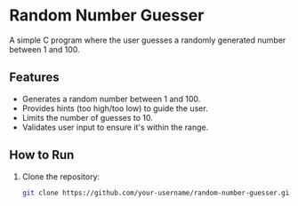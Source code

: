 # Random Number Guesser

A simple C program where the user guesses a randomly generated number between 1 and 100.

## Features
- Generates a random number between 1 and 100.
- Provides hints (too high/too low) to guide the user.
- Limits the number of guesses to 10.
- Validates user input to ensure it's within the range.

## How to Run
1. Clone the repository:
   ```bash
   git clone https://github.com/your-username/random-number-guesser.git
